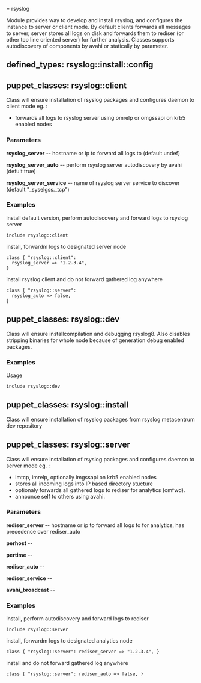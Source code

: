 = rsyslog

Module provides way to develop and install rsyslog, and configures the instance
to server or client mode. By default clients forwards all messages to server,
server stores all logs on disk and forwards them to rediser (or other tcp line
oriented server) for further analysis. Classes supports autodiscovery of
components by avahi or statically by parameter.


## defined_types: rsyslog::install::config


## puppet_classes: rsyslog::client

Class will ensure installation of rsyslog packages and configures daemon to client mode eg. :
- forwards all logs to rsyslog server using omrelp or omgssapi on krb5 enabled nodes

### Parameters

**rsyslog_server** -- hostname or ip to forward all logs to (default undef)

**rsyslog_server_auto** -- perform rsyslog server autodiscovery by avahi (defult true)

**rsyslog_server_service** -- name of rsyslog server service to discover (default "_syselgss._tcp")

### Examples

install default version, perform autodiscovery and forward logs to rsyslog server

```
include rsyslog::client
```
install, forwardm logs to designated server node

```
class { "rsyslog::client":
  rsyslog_server => "1.2.3.4",
}
```
install rsyslog client and do not forward gathered log anywhere

```
class { "rsyslog::server":
  rsyslog_auto => false,
}
```

## puppet_classes: rsyslog::dev

Class will ensure installcompilation and debugging rsyslog8. Also disables
stripping binaries for whole node because of generation debug enabled
packages.

### Examples

Usage

```
include rsyslog::dev
```

## puppet_classes: rsyslog::install

Class will ensure installation of rsyslog packages from rsyslog metacentrum dev repository


## puppet_classes: rsyslog::server

Class will ensure installation of rsyslog packages and configures daemon to server mode eg. :
- imtcp, imrelp, optionally imgssapi on krb5 enabled nodes
- stores all incoming logs into IP based directory stucture
- optionaly forwards all gathered logs to rediser for analytics (omfwd).
- announce self to others using avahi.

### Parameters

**rediser_server** -- hostname or ip to forward all logs to for analytics, has precedence over rediser_auto

**perhost** -- 

**pertime** -- 

**rediser_auto** -- 

**rediser_service** -- 

**avahi_broadcast** -- 

### Examples

install, perform autodiscovery and forward logs to rediser

```
include rsyslog::server
```
install, forwardm logs to designated analytics node

```
class { "rsyslog::server": rediser_server => "1.2.3.4", }
```
install and do not forward gathered log anywhere

```
class { "rsyslog::server": rediser_auto => false, }
```

